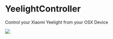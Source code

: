 # YeelightController
Control your Xiaomi Yeelight from your OSX Device

<img src="https://github.com/alessandro308/YeelightController/blob/master/preview.png" />
